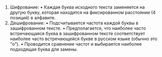 1.	Шифрование:
•	Каждая буква исходного текста заменяется на другую букву, которая находится на фиксированном расстоянии (4 позиций) в алфавите.
2.	Дешифрование:
•	Подсчитывается частота каждой буквы в зашифрованном тексте.
•	Предполагается, что наиболее часто встречающаяся буква в зашифрованном тексте соответствует наиболее часто встречающейся букве в русском языке (обычно это "о").
•	Проводится сравнение частот и выбирается наиболее подходящая буква для замены.
